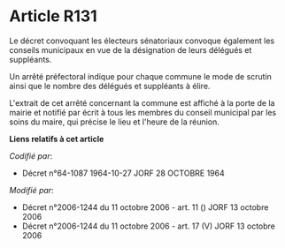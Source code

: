 # Article R131

Le décret convoquant les électeurs sénatoriaux convoque également les conseils municipaux en vue de la désignation de leurs
délégués et suppléants.

Un arrêté préfectoral indique pour chaque commune le mode de scrutin ainsi que le nombre des délégués et suppléants à élire.

L'extrait de cet arrêté concernant la commune est affiché à la porte de la mairie et notifié par écrit à tous les membres du
conseil municipal par les soins du maire, qui précise le lieu et l'heure de la réunion.

**Liens relatifs à cet article**

_Codifié par_:

  - Décret n°64-1087 1964-10-27 JORF 28 OCTOBRE 1964

_Modifié par_:

  - Décret n°2006-1244 du 11 octobre 2006 - art. 11 () JORF 13 octobre 2006
  - Décret n°2006-1244 du 11 octobre 2006 - art. 17 (V) JORF 13 octobre 2006
